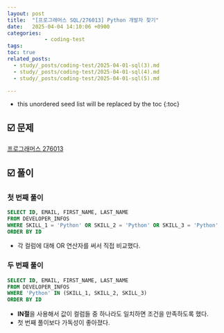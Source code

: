```yaml
---
layout: post
title:  "[프로그래머스 SQL/276013] Python 개발자 찾기"
date:   2025-04-04 14:10:06 +0900
categories: 
            - coding-test
tags:        
toc: true
related_posts:
  - study/_posts/coding-test/2025-04-01-sql(3).md
  - study/_posts/coding-test/2025-04-01-sql(4).md
  - study/_posts/coding-test/2025-04-01-sql(5).md

---
```

* this unordered seed list will be replaced by the toc
{:toc}

## ☑️ 문제

[프로그래머스 276013](https://school.programmers.co.kr/learn/courses/30/lessons/276013)

## ☑️ 풀이

### 첫 번째 풀이

```sql
SELECT ID, EMAIL, FIRST_NAME, LAST_NAME
FROM DEVELOPER_INFOS
WHERE SKILL_1 = 'Python' OR SKILL_2 = 'Python' OR SKILL_3 = 'Python'
ORDER BY ID
```

- 각 컬럼에 대해 OR 연산자를 써서 직접 비교했다.

### 두 번째 풀이

```sql
SELECT ID, EMAIL, FIRST_NAME, LAST_NAME
FROM DEVELOPER_INFOS
WHERE 'Python' IN (SKILL_1, SKILL_2, SKILL_3)
ORDER BY ID
```

- **IN절**을 사용해서 값이 컬럼들 중 하나라도 일치하면 조건을 만족하도록 했다.
- 첫 번째 풀이보다 가독성이 좋아졌다.